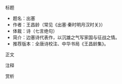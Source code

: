 标题
- 题名：出塞
- 作者：王昌龄（常见《出塞·秦时明月汉时关》）
- 体裁：诗（七言绝句）
- 简介：边塞诗代表作，以沉雄之气写家国与征战之情。
- 推荐版本：全唐诗校注、中华书局《王昌龄集》。

正文

注释

赏析